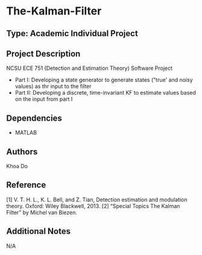 # The-Kalman-Filter

## Type: Academic Individual Project

## Project Description
NCSU ECE 751 (Detection and Estimation Theory) Software Project
  - Part I: Developing a state generator to generate states ("true' and noisy values) as thr input to the filter
  - Part II: Developing a discrete, time-invariant KF to estimate values based on the input from part I

## Dependencies
  - MATLAB

## Authors
Khoa Do

## Reference
[1] V. T. H. L., K. L. Bell, and Z. Tian, Detection estimation and modulation theory. Oxford: Wiley Blackwell, 2013.
[2] “Special Topics The Kalman Filter” by Michel van Biezen.

## Additional Notes
N/A
